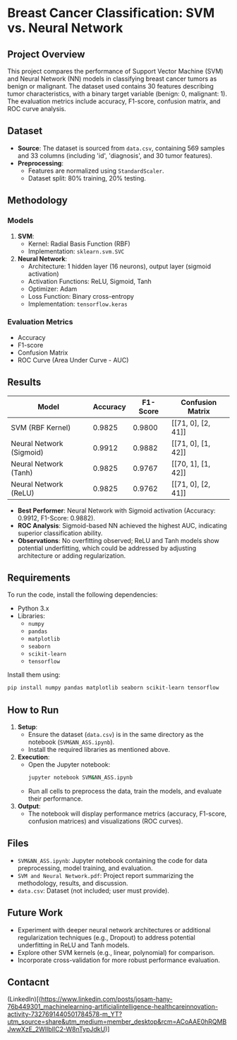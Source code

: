 # Breast Cancer Classification: SVM vs. Neural Network

## Project Overview
This project compares the performance of Support Vector Machine (SVM) and Neural Network (NN) models in classifying breast cancer tumors as benign or malignant. The dataset used contains 30 features describing tumor characteristics, with a binary target variable (benign: 0, malignant: 1). The evaluation metrics include accuracy, F1-score, confusion matrix, and ROC curve analysis.

## Dataset
- **Source**: The dataset is sourced from `data.csv`, containing 569 samples and 33 columns (including 'id', 'diagnosis', and 30 tumor features).
- **Preprocessing**:
  - Features are normalized using `StandardScaler`.
  - Dataset split: 80% training, 20% testing.

## Methodology
### Models
1. **SVM**:
   - Kernel: Radial Basis Function (RBF)
   - Implementation: `sklearn.svm.SVC`
2. **Neural Network**:
   - Architecture: 1 hidden layer (16 neurons), output layer (sigmoid activation)
   - Activation Functions: ReLU, Sigmoid, Tanh
   - Optimizer: Adam
   - Loss Function: Binary cross-entropy
   - Implementation: `tensorflow.keras`

### Evaluation Metrics
- Accuracy
- F1-score
- Confusion Matrix
- ROC Curve (Area Under Curve - AUC)

## Results
| Model                  | Accuracy | F1-Score | Confusion Matrix    |
|------------------------|----------|----------|---------------------|
| SVM (RBF Kernel)       | 0.9825   | 0.9800   | [[71, 0], [2, 41]]  |
| Neural Network (Sigmoid) | 0.9912 | 0.9882   | [[71, 0], [1, 42]]  |
| Neural Network (Tanh)  | 0.9825   | 0.9767   | [[70, 1], [1, 42]]  |
| Neural Network (ReLU)  | 0.9825   | 0.9762   | [[71, 0], [2, 41]]  |

- **Best Performer**: Neural Network with Sigmoid activation (Accuracy: 0.9912, F1-Score: 0.9882).
- **ROC Analysis**: Sigmoid-based NN achieved the highest AUC, indicating superior classification ability.
- **Observations**: No overfitting observed; ReLU and Tanh models show potential underfitting, which could be addressed by adjusting architecture or adding regularization.

## Requirements
To run the code, install the following dependencies:
- Python 3.x
- Libraries:
  - `numpy`
  - `pandas`
  - `matplotlib`
  - `seaborn`
  - `scikit-learn`
  - `tensorflow`

Install them using:
```bash
pip install numpy pandas matplotlib seaborn scikit-learn tensorflow
```

## How to Run
1. **Setup**:
   - Ensure the dataset (`data.csv`) is in the same directory as the notebook (`SVM&NN_ASS.ipynb`).
   - Install the required libraries as mentioned above.
2. **Execution**:
   - Open the Jupyter notebook:
     ```bash
     jupyter notebook SVM&NN_ASS.ipynb
     ```
   - Run all cells to preprocess the data, train the models, and evaluate their performance.
3. **Output**:
   - The notebook will display performance metrics (accuracy, F1-score, confusion matrices) and visualizations (ROC curves).

## Files
- `SVM&NN_ASS.ipynb`: Jupyter notebook containing the code for data preprocessing, model training, and evaluation.
- `SVM and Neural Network.pdf`: Project report summarizing the methodology, results, and discussion.
- `data.csv`: Dataset (not included; user must provide).

## Future Work
- Experiment with deeper neural network architectures or additional regularization techniques (e.g., Dropout) to address potential underfitting in ReLU and Tanh models.
- Explore other SVM kernels (e.g., linear, polynomial) for comparison.
- Incorporate cross-validation for more robust performance evaluation.

## Contacnt
(LinkedIn)[(https://www.linkedin.com/posts/josam-hany-76b449301_machinelearning-artificialintelligence-healthcareinnovation-activity-7327691440501784578-m_YT?utm_source=share&utm_medium=member_desktop&rcm=ACoAAE0hRQMBJwwXzE_2WIlbIlC2-W8nTypJdkU)]
